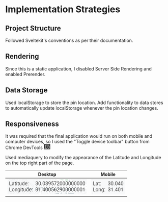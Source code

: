 # Implementation Strategies

## Project Structure

Followed Sveltekit's conventions as per their documentation.

## Rendering

Since this is a static application, I disabled Server Side Rendering and enabled Prerender.

## Data Storage

Used localStorage to store the pin location.
Add functionality to data stores to automatically update localStorage whenever the pin location changes.

## Responsiveness

It was required that the final application would run on both mobile and computer devices, so I used the "Toggle device toolbar" button from Chrome DevTools ![1720135853928](image/STRATEGIES/1720135853928.png)

Used mediaquery to modify the appearance of the Latitude and Longitude on the top right part of the page.

| Desktop                                            | Mobile                                             |
| -------------------------------------------------- | -------------------------------------------------- |
| ![1720136053478](image/STRATEGIES/1720136053478.png) | ![1720136109816](image/STRATEGIES/1720136109816.png) |

